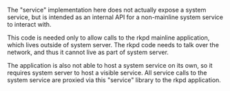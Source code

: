 The "service" implementation here does not actually expose a system
service, but is intended as an internal API for a non-mainline
system service to interact with.

This code is needed only to allow calls to the rkpd mainline application,
which lives outside of system server. The rkpd code needs to talk over the
network, and thus it cannot live as part of system server.

The application is also not able to host a system service on its own, so it
requires system server to host a visible service. All service calls to the
system service are proxied via this "service" library to the rkpd application.
